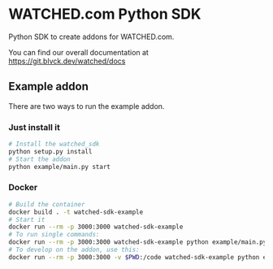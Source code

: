 # WATCHED.com Python SDK

Python SDK to create addons for WATCHED.com.

You can find our overall documentation at https://git.blvck.dev/watched/docs

## Example addon

There are two ways to run the example addon.

### Just install it

```bash
# Install the watched_sdk
python setup.py install
# Start the addon
python example/main.py start
```

### Docker

```bash
# Build the container
docker build . -t watched-sdk-example
# Start it
docker run --rm -p 3000:3000 watched-sdk-example
# To run single commands:
docker run --rm -p 3000:3000 watched-sdk-example python example/main.py call
# To develop on the addon, use this:
docker run --rm -p 3000:3000 -v $PWD:/code watched-sdk-example python example/main.py start debug
```
